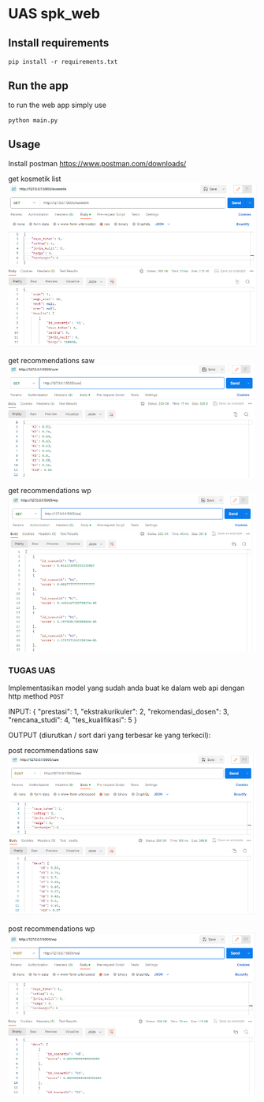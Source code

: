 # UAS spk_web

## Install requirements

    pip install -r requirements.txt

## Run the app
to run the web app simply  use

    python main.py

## Usage
Install postman 
https://www.postman.com/downloads/

get kosmetik list
<img src='img/get_kosmetik.png' alt='kosmetik list'/>

get recommendations saw
<img src='img/get_saw.png' alt='recommendations saw'/>

get recommendations wp
<img src='img/get_wp.png' alt='recommendations wp'/>

### TUGAS UAS
Implementasikan model yang sudah anda buat ke dalam web api dengan http method `POST`

INPUT:
	{
		"prestasi": 1, 
		"ekstrakurikuler": 2, 
		"rekomendasi_dosen": 3, 
		"rencana_studi": 4, 
		"tes_kualifikasi": 5
	}

OUTPUT (diurutkan / sort dari yang terbesar ke yang terkecil):

post recommendations saw
<img src='img/post_saw.png' alt='recommendations saw'/>

post recommendations wp
<img src='img/post_wp.png' alt='recommendations wp'/>